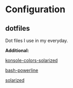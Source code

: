 # Configuration

## dotfiles
Dot files I use in my everyday.

**Additional:**

[konsole-colors-solarized](https://github.com/phiggins/konsole-colors-solarized)

[bash-powerline](https://github.com/riobard/bash-powerline)

[solarized](https://github.com/altercation/solarized)
